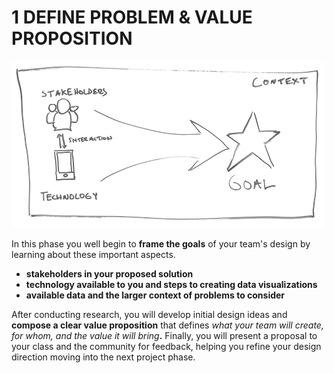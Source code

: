 # 1 DEFINE PROBLEM & VALUE PROPOSITION

![](../../.gitbook/assets/phase1.png)

In this phase you well begin to **frame the goals** of your team's design by learning about these important aspects.

* **stakeholders in your proposed solution**
* **technology available to you and steps to creating data visualizations**
* **available data and the larger context of problems to consider**

After conducting research, you will develop initial design ideas and **compose a clear value proposition** that defines _what your team will create, for whom, and the value it will bring_**.** Finally, you will present a proposal to your class and the community for feedback, helping you refine your design direction moving into the next project phase.

